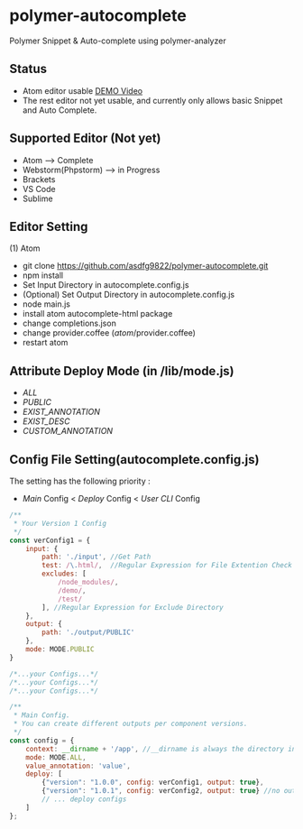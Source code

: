 # polymer-autocomplete
Polymer Snippet & Auto-complete using polymer-analyzer

## Status
- Atom editor usable [DEMO Video](https://youtu.be/e4ij8Fg51hM)
- The rest editor not yet usable, and currently only allows basic Snippet and Auto Complete.

## Supported Editor (Not yet)
- Atom --> Complete
- Webstorm(Phpstorm) --> in Progress
- Brackets
- VS Code
- Sublime

## Editor Setting
(1) Atom
 - git clone https://github.com/asdfg9822/polymer-autocomplete.git
 - npm install
 - Set Input Directory in autocomplete.config.js
 - (Optional) Set Output Directory in autocomplete.config.js
 - node main.js
 - install atom autocomplete-html package
 - change completions.json
 - change provider.coffee (_atom_/provider.coffee)
 - restart atom
 
## Attribute Deploy Mode (in /lib/mode.js)
- *ALL*
- *PUBLIC*
- *EXIST_ANNOTATION*
- *EXIST_DESC*
- *CUSTOM_ANNOTATION*

## Config File Setting(autocomplete.config.js)
The setting has the following priority :
- *Main* Config < *Deploy* Config < *User CLI* Config
```javascript
/**
 * Your Version 1 Config
 */
const verConfig1 = {
    input: {
        path: './input', //Get Path
        test: /\.html/,  //Regular Expression for File Extention Check
        excludes: [
            /node_modules/,
            /demo/,
            /test/
        ], //Regular Expression for Exclude Directory
    },
    output: {
        path: './output/PUBLIC'
    },
    mode: MODE.PUBLIC
}

/*...your Configs...*/
/*...your Configs...*/
/*...your Configs...*/

/**
 * Main Config.
 * You can create different outputs per component versions.
 */
const config = {
    context: __dirname + '/app', //__dirname is always the directory in which the currently executing script resides
    mode: MODE.ALL,
    value_annotation: 'value',
    deploy: [
        {"version": "1.0.0", config: verConfig1, output: true},
        {"version": "1.0.1", config: verConfig2, output: true} //no output
        // ... deploy configs
    ]
};
```

